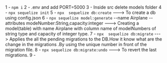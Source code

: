 1 - `npm i`
2 - .env and add PORT=5000
3 - Inside src delete models folder
4 - `npx sequelize init`
5 - `npx  sequelize db:create` ---> To create a db using config.json
6 - `npx sequelize model:generate` --name Airplane --attributes modeNumber:String,capacity:integer ---> Creating a model(table) with name Airplane with column name of modelNumbers of string type and capacity of integer type.
7 - `npx  sequelize db:migrate` ---> Applies the all the pending migrations to the DB.How it know what are the change in the migrations .By using the unique number in front of the migration file.
8 - `npx sequelize db:migrate:undo` ---> To revert the last migrations.
9 - 
